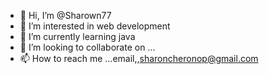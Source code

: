 - 👋 Hi, I’m @Sharown77
- 👀 I’m interested in web development
- 🌱 I’m currently learning java
- 💞️ I’m looking to collaborate on ...
- 📫 How to reach me ...email,,sharoncheronop@gmail.com

<!---
Sharown77/Sharown77 is a ✨ special ✨ repository because its `README.md` (this file) appears on your GitHub profile.
You can click the Preview link to take a look at your changes.
--->
